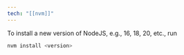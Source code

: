 ```yaml
---
tech: "[[nvm]]"
---
```


To install a new version of NodeJS, e.g., 16, 18, 20, etc., run

```bash
nvm install <version>
```